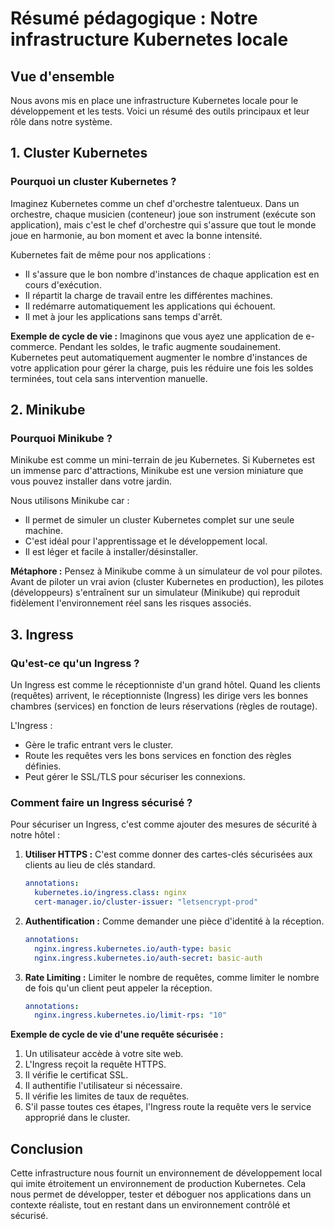 # Résumé pédagogique : Notre infrastructure Kubernetes locale

## Vue d'ensemble

Nous avons mis en place une infrastructure Kubernetes locale pour le développement et les tests. Voici un résumé des outils principaux et leur rôle dans notre système.

## 1. Cluster Kubernetes

### Pourquoi un cluster Kubernetes ?

Imaginez Kubernetes comme un chef d'orchestre talentueux. Dans un orchestre, chaque musicien (conteneur) joue son instrument (exécute son application), mais c'est le chef d'orchestre qui s'assure que tout le monde joue en harmonie, au bon moment et avec la bonne intensité.

Kubernetes fait de même pour nos applications :
- Il s'assure que le bon nombre d'instances de chaque application est en cours d'exécution.
- Il répartit la charge de travail entre les différentes machines.
- Il redémarre automatiquement les applications qui échouent.
- Il met à jour les applications sans temps d'arrêt.

**Exemple de cycle de vie :** 
Imaginons que vous ayez une application de e-commerce. Pendant les soldes, le trafic augmente soudainement. Kubernetes peut automatiquement augmenter le nombre d'instances de votre application pour gérer la charge, puis les réduire une fois les soldes terminées, tout cela sans intervention manuelle.

## 2. Minikube

### Pourquoi Minikube ?

Minikube est comme un mini-terrain de jeu Kubernetes. Si Kubernetes est un immense parc d'attractions, Minikube est une version miniature que vous pouvez installer dans votre jardin.

Nous utilisons Minikube car :
- Il permet de simuler un cluster Kubernetes complet sur une seule machine.
- C'est idéal pour l'apprentissage et le développement local.
- Il est léger et facile à installer/désinstaller.

**Métaphore :** 
Pensez à Minikube comme à un simulateur de vol pour pilotes. Avant de piloter un vrai avion (cluster Kubernetes en production), les pilotes (développeurs) s'entraînent sur un simulateur (Minikube) qui reproduit fidèlement l'environnement réel sans les risques associés.

## 3. Ingress

### Qu'est-ce qu'un Ingress ?

Un Ingress est comme le réceptionniste d'un grand hôtel. Quand les clients (requêtes) arrivent, le réceptionniste (Ingress) les dirige vers les bonnes chambres (services) en fonction de leurs réservations (règles de routage).

L'Ingress :
- Gère le trafic entrant vers le cluster.
- Route les requêtes vers les bons services en fonction des règles définies.
- Peut gérer le SSL/TLS pour sécuriser les connexions.

### Comment faire un Ingress sécurisé ?

Pour sécuriser un Ingress, c'est comme ajouter des mesures de sécurité à notre hôtel :

1. **Utiliser HTTPS :** C'est comme donner des cartes-clés sécurisées aux clients au lieu de clés standard.
   ```yaml
   annotations:
     kubernetes.io/ingress.class: nginx
     cert-manager.io/cluster-issuer: "letsencrypt-prod"
   ```

2. **Authentification :** Comme demander une pièce d'identité à la réception.
   ```yaml
   annotations:
     nginx.ingress.kubernetes.io/auth-type: basic
     nginx.ingress.kubernetes.io/auth-secret: basic-auth
   ```

3. **Rate Limiting :** Limiter le nombre de requêtes, comme limiter le nombre de fois qu'un client peut appeler la réception.
   ```yaml
   annotations:
     nginx.ingress.kubernetes.io/limit-rps: "10"
   ```

**Exemple de cycle de vie d'une requête sécurisée :**
1. Un utilisateur accède à votre site web.
2. L'Ingress reçoit la requête HTTPS.
3. Il vérifie le certificat SSL.
4. Il authentifie l'utilisateur si nécessaire.
5. Il vérifie les limites de taux de requêtes.
6. S'il passe toutes ces étapes, l'Ingress route la requête vers le service approprié dans le cluster.

## Conclusion

Cette infrastructure nous fournit un environnement de développement local qui imite étroitement un environnement de production Kubernetes. Cela nous permet de développer, tester et déboguer nos applications dans un contexte réaliste, tout en restant dans un environnement contrôlé et sécurisé.